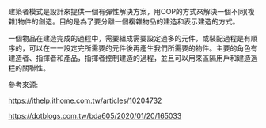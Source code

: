建築者模式是設計來提供一個有彈性解決方案，用OOP的方式來解決一個不同(複雜)物件的創造。目的是為了要分離一個複雜物品的建造和表示建造的方式。

一個物品在建造完成的過程中，需要組成需要設定過多的元件，或裝配過程是有順序的，可以在一一設定完所需要的元件後再產生我們所需要的物件。主要的角色有建造者、指揮者和產品，指揮者控制建造的過程，並且可以用來區隔用戶和建造過程的關聯性。

參考來源:

https://ithelp.ithome.com.tw/articles/10204732

https://dotblogs.com.tw/bda605/2020/01/20/165033